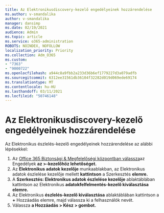```yaml
---
title: Az Elektronikusdiscovery-kezelő engedélyeinek hozzárendelése
ms.author: v-smandalika
author: v-smandalika
manager: dansimp
ms.date: 02/19/2021
audience: Admin
ms.topic: article
ms.service: o365-administration
ROBOTS: NOINDEX, NOFOLLOW
localization_priority: Priority
ms.collection: Adm_O365
ms.custom:
- "7363"
- "9000722"
ms.openlocfilehash: a944c8a9fbb2a233d36b6ef1779227d3a079adfb
ms.sourcegitcommit: 6312ee31561db36104f32282d019d069ede69174
ms.translationtype: MT
ms.contentlocale: hu-HU
ms.lasthandoff: 03/11/2021
ms.locfileid: "50746148"
---
```

# <a name="assign-ediscovery-manager-permissions"></a>Az Elektronikusdiscovery-kezelő engedélyeinek hozzárendelése

Az Elektronikus észlelés-kezelő engedélyeinek hozzárendelése az alábbi lépésekkel:

1. Az [Office 365 Biztonsági & Megfelelőségi központban válassza](https://sip.protection.office.com/)az Engedélyek **az >-kezelőhöz lehetőséget.**
2. Az **Elektronikus adatok kezelője** munkaablakban, az Elektronikus adatok észlelése kezelője mellett **kattintson** a Szerkesztés **elemre.**
3. A **Szerkesztés: Elektronikus adatok észlelése kezelője** ablaktáblában kattintson az Elektronikus **adatokfelfelmentés-kezelő kiválasztása elemre.**
4. Az Elektronikus **észlelés-kezelő kiválasztása** ablaktáblában kattintson a **+** Hozzáadás elemre, majd válassza ki a felhasználók nevét.
5. Válassza **a Hozzáadás > Kész > gombot.**